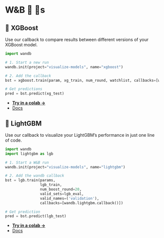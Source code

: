 # W&B 💖 🌳s

## 📍 XGBoost
Use our callback to compare results between different versions of your XGBoost model.
```python
import wandb

# 1. Start a new run
wandb.init(project="visualize-models", name="xgboost")

# 2. Add the callback
bst = xgboost.train(param, xg_train, num_round, watchlist, callbacks=[wandb.xgboost.wandb_callback()])

# Get predictions
pred = bst.predict(xg_test)
```

- **[Try in a colab →](https://colab.research.google.com/drive/1aJf2DEobaXCcdv-Ys4sV53bEgkh6_auL?usp=sharing)**
- [Docs](https://docs.wandb.com/library/integrations/xgboost)


## 📍 LightGBM
Use our callback to visualize your LightGBM’s performance in just one line of code.
```python
import wandb
import lightgbm as lgb

# 1. Start a W&B run
wandb.init(project="visualize-models", name="lightgbm")

# 2. Add the wandb callback
bst = lgb.train(params,
                lgb_train,
                num_boost_round=20,
                valid_sets=lgb_eval,
                valid_names=('validation'),
                callbacks=[wandb.lightgbm.callback()])

# Get prediction
pred = bst.predict(lgb_test)
```

- **[Try in a colab →](https://colab.research.google.com/drive/1ybowtxi9LkApZEIXryhRrrhbvDrUsFy4?usp=sharing)**
- [Docs](https://docs.wandb.com/library/integrations/lightgbm)
